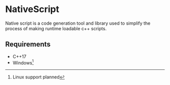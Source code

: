 # NativeScript
Native script is a code generation tool and library used to simplify the process of making runtime loadable c++ scripts.

## Requirements
* C++17
* Windows[^1]

[^1]: Linux support planned
